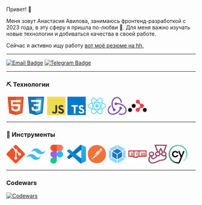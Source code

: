 Привет! :open_hands: 

Меня зовут Анастасия Авилова, занимаюсь фронтенд-разработкой с 2023 года, в эту сферу я пришла по-любви :green_heart:. Для меня важно изучать новые технологии и добиваться качества в своей работе.  

Сейчас я активно ищу работу [вот моё резюме на hh.](https://hh.ru/applicant/resumes/view?resume=347044b9ff0e3bd6830039ed1f505656327150)  

---
[![Email Badge](https://img.shields.io/badge/-Email-c14438?style=flat-square&logo=Gmail&logoColor=white&link=mailto:anastasija.awilova@yandex.ru)](mailto:anastasija.awilova@yandex.ru) [![Telegram Badge](https://img.shields.io/badge/-Telegram-0088cc?style=flat-square&logo=telegram&logoColor=white&labelColor=0088cc&link=https://t.me/Anastasiavilova)](https://t.me/Anastasiavilova)

---
### :pick: Технологии
<img src="https://github.com/devicons/devicon/blob/master/icons/html5/html5-original.svg" width="50" height="50" title="HTML5" /> <img src="https://github.com/devicons/devicon/blob/master/icons/css3/css3-original.svg" width="50" height="50" title="CSS3" /> <img src="https://github.com/devicons/devicon/blob/master/icons/javascript/javascript-original.svg" width="50" height="50" title="JavaScript" /> <img src="https://github.com/devicons/devicon/blob/master/icons/typescript/typescript-original.svg" width="50" height="50" title="TypeScript" /> <img src="https://github.com/devicons/devicon/blob/master/icons/react/react-original.svg" width="50" height="50" title="react" /> <img src="https://github.com/devicons/devicon/blob/master/icons/redux/redux-original.svg" width="50" height="50" title="redux" /> <img src="https://github.com/devicons/devicon/blob/master/icons/reactrouter/reactrouter-original.svg" width="50" height="50" title="ReactRouter" />  

---
### :hammer: Инструменты
<img src="https://github.com/devicons/devicon/blob/master/icons/git/git-original.svg" width="50" height="50" title="Git" /> <img src="https://github.com/devicons/devicon/blob/master/icons/tailwindcss/tailwindcss-original.svg" width="50" height="50" title="TailWindcss" /> <img src="https://github.com/devicons/devicon/blob/master/icons/figma/figma-original.svg" width="50" height="50" title="Figma" /> <img src="https://github.com/devicons/devicon/blob/master/icons/vscode/vscode-original.svg" width="50" height="50" title="VScode" /> <img src="https://github.com/devicons/devicon/blob/master/icons/postman/postman-original.svg" width="50" height="50" title="Postman" /> <img src="https://github.com/devicons/devicon/blob/master/icons/webpack/webpack-original.svg" width="50" height="50" title="WebPack" /> <img src="https://github.com/devicons/devicon/blob/master/icons/npm/npm-original-wordmark.svg" width="50" height="50" title="npm" /> <img src="https://github.com/devicons/devicon/blob/master/icons/jest/jest-plain.svg" width="50" height="50" title="Jest" /> <img src="https://github.com/devicons/devicon/blob/master/icons/cypressio/cypressio-original.svg" width="50" height="50" title="Cypress" />  

---
### Codewars
[![Codewars](https://github.r2v.ch/codewars?user=Awilova&stroke=%23BB432C&theme=gradient)](https://www.codewars.com/users/Awilova)
